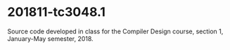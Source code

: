 # 201811-tc3048.1
Source code developed in class for the Compiler Design course, section 1, January-May semester, 2018. 
